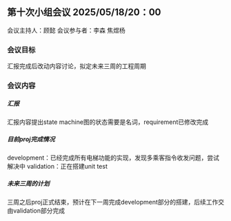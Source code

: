 ## 第十次小组会议 2025/05/18/20：00

会议主持人：顾懿
会议参与者：李森 焦煜杨

### 会议目标

汇报完成后改动内容讨论，拟定未来三周的工程周期

### 会议内容

##### 汇报

汇报内容提出state machine图的状态需要是名词，requirement已修改完成

##### 目前proj完成情况

development：已经完成所有电梯功能的实现，发现多乘客指令收发问题，尝试解决中
validation：正在搭建unit test

##### 未来三周的计划

三周之后proj正式结束，预计在下一周完成development部分的搭建，后续工作交由validation部分完成
